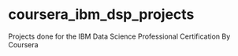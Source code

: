 # coursera_ibm_dsp_projects
Projects done for the IBM Data Science Professional Certification By Coursera
